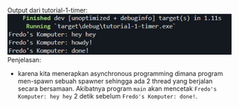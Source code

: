 Output dari tutorial-1-timer:
![alt text](img/image.png)
Penjelasan:
- karena kita menerapkan asynchronous programming dimana program men-spawn sebuah spawner sehingga ada 2 thread yang berjalan secara bersamaan. Akibatnya program `main` akan mencetak `Fredo's Komputer: hey hey` 2 detik sebelum `Fredo's Komputer: done!`.